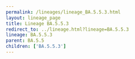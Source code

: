 ```yaml
---
permalink: /lineages/lineage_BA.5.5.3.html
layout: lineage_page
title: Lineage BA.5.5.3
redirect_to: ../lineage.html?lineage=BA.5.5.3
lineage: BA.5.5.3
parent: BA.5.5
children: ['BA.5.5.3']
---
```

